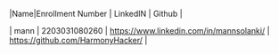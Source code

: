 
|Name|Enrollment Number | LinkedIN | Github |
 
| mann | 2203031080260 | https://www.linkedin.com/in/mannsolanki/ | https://github.com/HarmonyHacker/ |